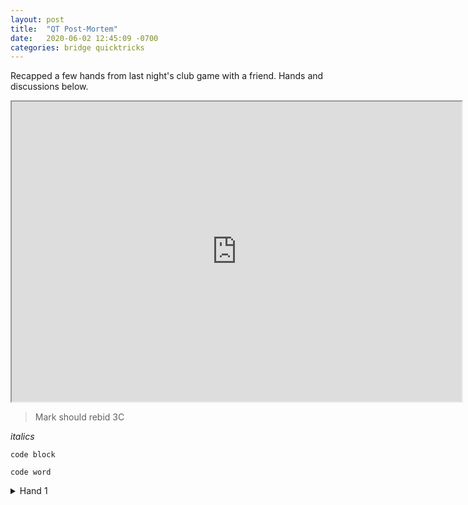 ```yaml
---
layout: post
title:  "QT Post-Mortem"
date:   2020-06-02 12:45:09 -0700
categories: bridge quicktricks
---
```


Recapped a few hands from last night's club game with a friend. Hands and discussions below.

<iframe
    src="https://www.bridgebase.com/tools/handviewer.html?lin=st||pn|granola357,dhempling,Forrest_,chlifewish|md|3S5HQT743DA8CAKT84,SKQ76HK86DQ43C652,SA98432HA92DKT9CJ,SJTHJ5DJ7652CQ973|sv|o|rh||ah|Board%201|mb|1S|mb|P|mb|2H|mb|P|mb|2S|mb|P|mb|3N|mb|P|mb|4H|mb|P|mb|P|mb|P|pc|S6|pc|SA|pc|ST|pc|S5|pc|D9|pc|D2|pc|DA|pc|D3|pc|HQ|pc|HK|pc|HA|pc|H5|pc|H9|pc|HJ|pc|H3|pc|H6|pc|SJ|pc|H4|pc|S7|pc|S2|pc|HT|pc|H8|pc|H2|pc|C3|pc|D8|pc|D4|pc|DK|pc|D5|pc|CJ|pc|CQ|pc|CA|pc|C2|pc|CK|pc|C5|pc|S3|pc|C7|pc|CT|pc|C6|pc|DT|pc|C9|pc|C8|pc|SQ|pc|S4|pc|D6|mc|12|"
    height="480"
    width="720"
    allowfullscreen="allowfullscreen">&nbsp; </iframe>
    
> Mark should rebid 3C

*italics*

```code block```

`code word`

<details>
    <summary>Hand 1</summary>
    <iframe src="https://mdn-samples.mozilla.org/snippets/html/iframe-simple-contents.html"
            title="iframe Example 1" width="400" height="300">
    </iframe>
    Mark should rebid 3C
    *italics*
    ```code block```
    `code word`
</details>
